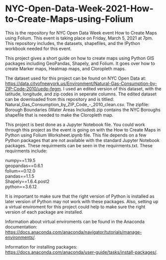 # NYC-Open-Data-Week-2021-How-to-Create-Maps-using-Folium

This is the repository for NYC Open Data Week event How to Create Maps using Folium. This event is taking place on Friday, March 5, 2021 at 7pm. This repository includes, the datasets, shapefiles, and the IPython workbook needed for this event. 

This project gives a short guide on how to create maps using Python GIS packages including GeoPandas, Shapely, and Folium. It goes over how to create Marker maps, Heatmap maps, and Cloropleth maps. 

The dataset used for this project can be found on NYC Open Data at: https://data.cityofnewyork.us/Environment/Natural-Gas-Consumption-by-ZIP-Code-2010/uedp-fegm. I used an edited version of this dataset, with the latitude, longitude, and zip codes in seperate columns. The edited dataset can be downloaded from this repository and is titlied: Natural_Gas_Consumption_by_ZIP_Code_-_2010_clean.csv. The zipfile: Borough Boundaries (Water Areas Included).zip contains the NYC Boroughs shapefile that is needed to make the Cloropleth map. 

This project is best done as a Jupyter Notebook file. You could work through this project as the event is going on with the How to Create Maps in Python using Folium Worksheet.ipynb file. This file depends on a few Python packages that are not available with the standard Jupyter Notebook packages. These requirments can be seen in the requirments.txt. These requirments include:

numpy==1.19.5<br/>
geopandas==0.6.1<br/>
folium==0.12.0<br/>
pandas==1.1.5<br/>
Shapely==1.6.4.post2<br/>
python==3.6.12

It is important to make sure that the right version of Python is installed as later version of Python may not work with these packages. Also, setting up a virtual enviroment for this project could help to make sure the right version of each package are installed. 

Information about virtual enviroments can be found in the Anaconda documentation: https://docs.anaconda.com/anaconda/navigator/tutorials/manage-environments/. 

Information for installing packages: https://docs.anaconda.com/anaconda/user-guide/tasks/install-packages/.









